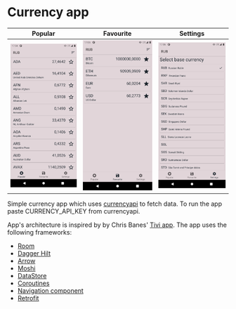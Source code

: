 # Currency app

| Popular | Favourite | Settings |
|-|-|-|
| <img width="320" src="screenshots/popular_day.png" /> | <img width="320" src="screenshots/favourite_day.png" /> | <img width="320" src="screenshots/settings_day.png" /> |

Simple currency app which uses [currencyapi](https://currencyapi.com/docs/latest) to fetch data. To run the app paste CURRENCY_API_KEY from currencyapi.

App's architecture is inspired by by Chris Banes' [Tivi app](https://github.com/chrisbanes/tivi). The app uses the following frameworks:
- [Room](https://developer.android.com/jetpack/androidx/releases/room)
- [Dagger Hilt](https://dagger.dev/hilt/)
- [Arrow](https://arrow-kt.io/docs/core/)
- [Moshi](https://github.com/square/moshi)
- [DataStore](https://developer.android.com/jetpack/androidx/releases/datastore)
- [Coroutines](https://kotlinlang.org/docs/coroutines-overview.html)
- [Navigation component](https://developer.android.com/guide/navigation/navigation-getting-started)
- [Retrofit](https://square.github.io/retrofit/)
